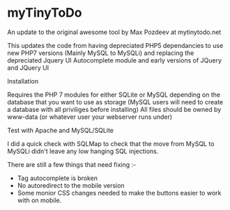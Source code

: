 # myTinyToDo

An update to the original awesome tool by Max Pozdeev at mytinytodo.net

This updates the code from having depreciated PHP5 dependancies to use new PHP7 versions (Mainly MySQL to MySQLi) and replacing the depreciated Jquery UI Autocomplete module and early versions of JQuery and JQuery UI

Installation

Requires the PHP 7 modules for either SQLite or MySQL depending on the database that you want to use as storage (MySQL users will need to create a database with all priviliges before installing)
All files should be owned by www-data (or whatever user your webserver runs under) 


Test with Apache and MySQL/SQLite

I did a quick check with SQLMap to check that the move from MySQL to MySQLi didn't leave any low hanging SQL injections.


There are still a few things that need fixing :-
- Tag autocomplete is broken 
- No autoredirect to the mobile version
- Some monior CSS changes needed to make the buttons easier to work with on mobile.
